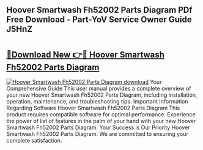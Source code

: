 ## Hoover Smartwash Fh52002 Parts Diagram PDf Free Download - Part-YoV Service Owner Guide J5HnZ

# <h2><a href="http://dfk88a3.blite.top/?on=Hoover+Smartwash+Fh52002+Parts+Diagram">🔗Download New 👉🔴 Hoover Smartwash Fh52002 Parts Diagram</a></h2>

[![Hoover Smartwash Fh52002 Parts Diagram download](https://i.imgur.com/lujVjoI.png)](http://dfk88a3.blite.top/?on=Hoover+Smartwash+Fh52002+Parts+Diagram)
Your Comprehensive Guide This user manual provides a complete overview of your new Hoover Smartwash Fh52002 Parts Diagram, including installation, operation, maintenance, and troubleshooting tips. Important Information Regarding Software Hoover Smartwash Fh52002 Parts Diagram This product requires compatible software for optimal performance. Experience the power of list of features in the palm of your hand with your new Hoover Smartwash Fh52002 Parts Diagram. Your Success is Our Priority Hoover Smartwash Fh52002 Parts Diagram. We are committed to ensuring your complete satisfaction.
